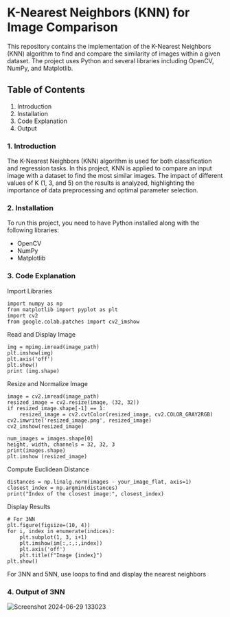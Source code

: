 # K-Nearest Neighbors (KNN) for Image Comparison
This repository contains the implementation of the K-Nearest Neighbors (KNN) algorithm to find and compare the similarity of images within a given dataset. The project uses Python and several libraries including OpenCV, NumPy, and Matplotlib.

## Table of Contents
1. Introduction
2. Installation
3. Code Explanation
4. Output

### 1. Introduction
The K-Nearest Neighbors (KNN) algorithm is used for both classification and regression tasks. In this project, KNN is applied to compare an input image with a dataset to find the most similar images. The impact of different values of K (1, 3, and 5) on the results is analyzed, highlighting the importance of data preprocessing and optimal parameter selection.

### 2. Installation
To run this project, you need to have Python installed along with the following libraries:

- OpenCV
- NumPy
- Matplotlib

### 3. Code Explanation

Import Libraries
```
import numpy as np
from matplotlib import pyplot as plt
import cv2
from google.colab.patches import cv2_imshow
```

Read and Display Image
```
img = mpimg.imread(image_path)
plt.imshow(img)
plt.axis('off')
plt.show()
print (img.shape)
```

Resize and Normalize Image
```
image = cv2.imread(image_path)
resized_image = cv2.resize(image, (32, 32))
if resized_image.shape[-1] == 1:
    resized_image = cv2.cvtColor(resized_image, cv2.COLOR_GRAY2RGB)
cv2.imwrite('resized_image.png', resized_image)
cv2_imshow(resized_image)

num_images = images.shape[0]
height, width, channels = 32, 32, 3
print(images.shape)
plt.imshow (resized_image)
```

Compute Euclidean Distance
```
distances = np.linalg.norm(images - your_image_flat, axis=1)
closest_index = np.argmin(distances)
print("Index of the closest image:", closest_index)
```

Display Results
```
# For 3NN
plt.figure(figsize=(10, 4))
for i, index in enumerate(indices):
    plt.subplot(1, 3, i+1)
    plt.imshow(im[:,:,:,index])
    plt.axis('off')
    plt.title(f"Image {index}")
plt.show()
```
For 3NN and 5NN, use loops to find and display the nearest neighbors

### 4. Output of 3NN
![Screenshot 2024-06-29 133023](https://github.com/muhammadtalha72014/KNN_image_comparison/assets/173653061/632b5454-a0bf-4267-a934-ded5edccdce3)
